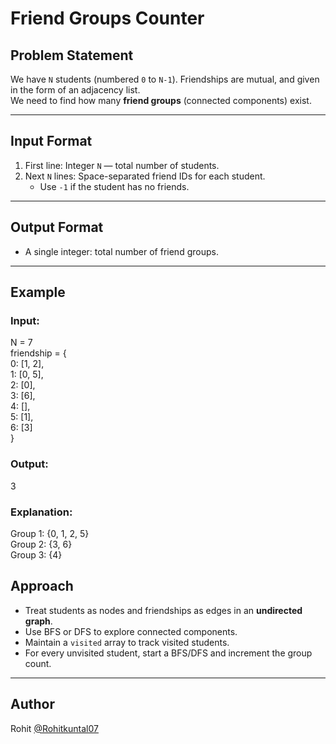 # Friend Groups Counter

## Problem Statement
We have `N` students (numbered `0` to `N-1`). Friendships are mutual, and given in the form of an adjacency list.  
We need to find how many **friend groups** (connected components) exist.

---

## Input Format
1. First line: Integer `N` — total number of students.
2. Next `N` lines: Space-separated friend IDs for each student.  
   - Use `-1` if the student has no friends.

---

## Output Format
- A single integer: total number of friend groups.

---

## Example

### Input:
N = 7<br>
friendship = {<br>
 0: [1, 2],<br>
 1: [0, 5],<br>
 2: [0],<br>
 3: [6],<br>
 4: [],<br>
 5: [1],<br>
 6: [3]<br>
}<br>
### Output:
3<br>
### Explanation:
Group 1: {0, 1, 2, 5}<br>
Group 2: {3, 6}<br>
Group 3: {4}<br>

## Approach
- Treat students as nodes and friendships as edges in an **undirected graph**.
- Use BFS or DFS to explore connected components.
- Maintain a `visited` array to track visited students.
- For every unvisited student, start a BFS/DFS and increment the group count.

---

## Author
Rohit [@Rohitkuntal07](https://github.com/Rohitkuntal07)

